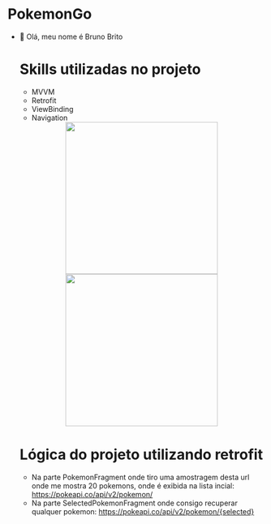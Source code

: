 # PokemonGo
- 👋 Olá, meu nome é Bruno Brito
  
  ##
  # Skills utilizadas no projeto
  - MVVM
  - Retrofit
  - ViewBinding
  - Navigation
  
  <div align="center">
  <img src="https://user-images.githubusercontent.com/50091653/162790201-7d5b4f10-20d4-49de-863d-34ecb7d19595.png" width="300px" />
  <img src="https://user-images.githubusercontent.com/50091653/162790931-6898f0ae-3052-474a-beb1-532f6e18ed0f.png" width="300px" />
  </div>
  
  ##
  # Lógica do projeto utilizando retrofit
  - Na parte PokemonFragment onde tiro uma amostragem desta url onde me mostra 20 pokemons, onde é exibida na lista incial: https://pokeapi.co/api/v2/pokemon/
  - Na parte SelectedPokemonFragment onde consigo recuperar qualquer pokemon: https://pokeapi.co/api/v2/pokemon/{selected}
